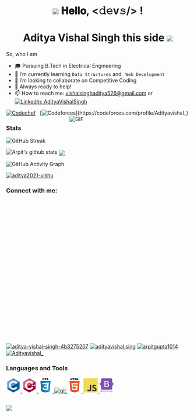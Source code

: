 <h1 align="center"><img src="https://media.giphy.com/media/CV8n4vC6r9b5J3JZd9/giphy.gif" width="30px"> 𝐇𝐞𝐥𝐥𝐨, <𝚍𝚎v𝚜/> ! 
<br>
<h1 align="center">Aditya Vishal Singh this side  <img src="https://images-wixmp-ed30a86b8c4ca887773594c2.wixmp.com/f/6f924d23-b587-49a8-aa9d-b55939eee262/d8fxvvu-419b10c7-b218-422d-861d-5f546b64702a.gif?token=eyJ0eXAiOiJKV1QiLCJhbGciOiJIUzI1NiJ9.eyJzdWIiOiJ1cm46YXBwOjdlMGQxODg5ODIyNjQzNzNhNWYwZDQxNWVhMGQyNmUwIiwiaXNzIjoidXJuOmFwcDo3ZTBkMTg4OTgyMjY0MzczYTVmMGQ0MTVlYTBkMjZlMCIsIm9iaiI6W1t7InBhdGgiOiJcL2ZcLzZmOTI0ZDIzLWI1ODctNDlhOC1hYTlkLWI1NTkzOWVlZTI2MlwvZDhmeHZ2dS00MTliMTBjNy1iMjE4LTQyMmQtODYxZC01ZjU0NmI2NDcwMmEuZ2lmIn1dXSwiYXVkIjpbInVybjpzZXJ2aWNlOmZpbGUuZG93bmxvYWQiXX0.eQRrpIj0wPZGhCTVrcKQSt36HR9Oa52i78SsUK8utH0" width="120px">
</h1>

So, who I am
- 🎓 Pursuing B.Tech in Electrical Engineering
- 🌱 I’m currently learning `Data Structures` and ` Web Development`
- 👯 I’m looking to collaborate on Competitive Coding
- 💬 Always ready to help!
- 📫 How to reach me: vishalsinghaditya526@gmail.com or [![LinkedIn: AdityaVishalSingh](https://img.shields.io/badge/-AdityaVishalSingh-blue?style=flat-square&logo=Linkedin&logoColor=white&link=https://www.linkedin.com/in/aditya-vishal-singh-4b3275207/)](https://www.linkedin.com/in/aditya-vishal-singh-4b3275207/)

[![Codechef](https://cp-logo.vercel.app/codechef/aditya_7101)](https://www.codechef.com/users/aditya_7101)&nbsp;&nbsp;&nbsp;[![Codeforces](https://cp-logo.vercel.app/codeforces/Adityavishal_)](https://codeforces.com/profile/Adityavishal_)
<img align="right" alt="GIF" src="https://github.com/abhisheknaiidu/abhisheknaiidu/blob/master/code.gif?raw=true" width="330" height="620" />

### Stats
![GitHub Streak](https://github-readme-streak-stats.herokuapp.com/?user=aditya2021-vishu&theme=tokyonight&count_private=true)

![Arpit's github stats](https://github-readme-stats.vercel.app/api?username=aditya2021-vishu&show_icons=true&hide_border=true&theme=tokyonight&count_private=true)
<a href="https://github.com/aditya2021-vishu/github-readme-stats"><img align="center" src="https://github-readme-stats.vercel.app/api/top-langs/?username=aditya2021-vishu&layout=compact&theme=buefy&hide_border=true" /></a>
<!--

![Arpit's wakatime stats](https://github-readme-stats.vercel.app/api/wakatime?username=arpitgupta1014&layout=compact)
-->
![GitHub Activity Graph](https://activity-graph.herokuapp.com/graph?username=aditya2021-vishu&theme=github&count_private=true)

<p align="left"> <a href="https://github.com/ryo-ma/github-profile-trophy"><img src="https://github-profile-trophy.vercel.app/?username=aditya2021-vishu" alt="aditya2021-vishu" /></a> </p>
<h3 align="left">Connect with me:</h3>
<p align="left">
<a href="https://www.linkedin.com/in/aditya-vishal-singh-4b3275207" target="blank"><img align="center" src="https://cdn.jsdelivr.net/npm/simple-icons@3.0.1/icons/linkedin.svg" alt="aditya-vishal-singh-4b3275207" height="30" width="40" /></a>
<a href="https://instagram.com/adityavishal.singh" target="blank"><img align="center" src="https://cdn.jsdelivr.net/npm/simple-icons@3.0.1/icons/instagram.svg" alt="adityavishal.sing" height="30" width="40" /></a>
<a href="https://www.codechef.com/users/aditya_7101" target="blank"><img align="center" src="https://cdn.jsdelivr.net/npm/simple-icons@3.1.0/icons/codechef.svg" alt="arpitgupta1014" height="30" width="40" /></a>
<a href="https://codeforces.com/profile/Adityavishal_" target="blank"><img align="center" src="https://cdn.jsdelivr.net/npm/simple-icons@3.0.1/icons/codeforces.svg" alt="Adityavishal_" height="30" width="40" /></a>
</p>

<h3>Languages and Tools</h3>
<p align="left"> 
 </a> <a href="https://www.cprogramming.com/" target="_blank"> <img src="https://raw.githubusercontent.com/devicons/devicon/master/icons/c/c-original.svg" alt="c" width="40" height="40"/> </a> <a href="https://www.w3schools.com/cpp/" target="_blank"> <img src="https://raw.githubusercontent.com/devicons/devicon/master/icons/cplusplus/cplusplus-original.svg" alt="cplusplus" width="40" height="40"/> </a> <a href="https://www.w3schools.com/css/" target="_blank"> <img src="https://raw.githubusercontent.com/devicons/devicon/master/icons/css3/css3-original-wordmark.svg" alt="css3" width="40" height="40"/> </a> <a href="https://git-scm.com/" target="_blank"> <img src="https://www.vectorlogo.zone/logos/git-scm/git-scm-icon.svg" alt="git" width="40" height="40"/> </a> <a href="https://www.w3.org/html/" target="_blank"> <img src="https://raw.githubusercontent.com/devicons/devicon/master/icons/html5/html5-original-wordmark.svg" alt="html5" width="40" height="40"/> </a> <a href="https://developer.mozilla.org/en-US/docs/Web/JavaScript" target="_blank"> <img src="https://raw.githubusercontent.com/devicons/devicon/master/icons/javascript/javascript-original.svg" alt="javascript" width="40" height="40"/> </a>
<img src="https://raw.githubusercontent.com/devicons/devicon/master/icons/bootstrap/bootstrap-plain-wordmark.svg" alt="bootstrap" width="40" height="40"/> </a>

<br> ![](https://komarev.com/ghpvc/?username=arpitgupta1014&color=20B2AA&label=Views)

</center>

</p>
